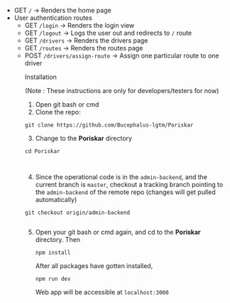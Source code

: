 <ul>
<li>GET <code>/</code> -> Renders the home page</li>
<li>User authentication routes
<ul>
<li>GET <code>/login</code> -> Renders the login view</li>
<li>GET <code>/logout</code> -> Logs the user out and redirects to <code>/</code> route</li>
<li>GET <code>/drivers</code> -> Renders the drivers page</li>
<li>GET <code>/routes</code> -> Renders the routes page</li>

<li>POST <code>/drivers/assign-route</code> -> Assign one particular route to one driver</li>

Installation</h3>

<p>(Note : These instructions are only for developers/testers for now)</p>
<ol>
<li>Open git bash or cmd</li>
<li>Clone the repo:</li>
</ol>
<pre><code>git clone https://github.com/Bucephalus-lgtm/Poriskar
</code></pre>
<ol start="3">
<li>Change to the <strong>Poriskar</strong> directory</li>
</ol>
<pre><code>cd Poriskar

</code></pre>
<ol start="4">
<li>Since the operational code is in the <code>admin-backend</code>, and the current branch is <code>master</code>, checkout a tracking branch pointing to the <code>admin-backend</code> of the remote repo (changes will get pulled automatically)</li>
</ol>

<pre><code>git checkout origin/admin-backend

</code></pre>
<ol start="5">
<li>Open your git bash or cmd again, and cd to the <strong>Poriskar</strong> directory. Then</li>

<pre><code>npm install
</code></pre>

<p>After all packages have gotten installed,</p>
<pre><code>npm run dev
</code></pre>
<p>Web app will be accessible at <code>localhost:3000</code></p>
</article>
      </div>
  </div>


  
  
</div>
